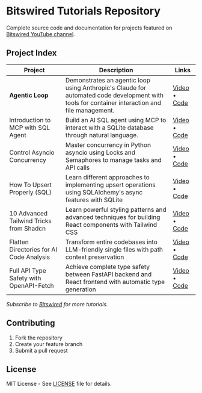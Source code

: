 # Bitswired Tutorials Repository

Complete source code and documentation for projects featured on
[Bitswired YouTube channel](https://youtube.com/@bitswired).

## Project Index

| Project                                  | Description                                                                                                                                    | Links                                                                                       |
| ---------------------------------------- | ---------------------------------------------------------------------------------------------------------------------------------------------- | ------------------------------------------------------------------------------------------- |
| **Agentic Loop**                         | Demonstrates an agentic loop using Anthropic's Claude for automated code development with tools for container interaction and file management. | [Video](https://youtu.be/EKIgnMGwLFw) • [Code](projects/agentic-loop)                       |
| Introduction to MCP with SQL Agent       | Build an AI SQL agent using MCP to interact with a SQLite database through natural language.                                                   | [Video](https://youtu.be/cxl3tPWLOQ8) • [Code](projects/introduction-to-mcp-with-sql-agent) |
| Control Asyncio Concurrency              | Master concurrency in Python asyncio using Locks and Semaphores to manage tasks and API calls                                                  | [Video](https://youtu.be/ZO74-pZLr1w) • [Code](projects/python-concurrency-guards)          |
| How To Upsert Properly (SQL)             | Learn different approaches to implementing upsert operations using SQLAlchemy's async features with SQLite                                     | [Video](https://youtu.be/d0Dv7r3JuWA) • [Code](projects/upsert-with-on-conflict)            |
| 10 Advanced Tailwind Tricks from Shadcn  | Learn powerful styling patterns and advanced techniques for building React components with Tailwind CSS                                        | [Video](https://youtu.be/9z2Ifq-OPEI) • [Code](projects/10-tailwind-tricks-from-shadcn)     |
| Flatten Directories for AI Code Analysis | Transform entire codebases into LLM-friendly single files with path context preservation                                                       | [Video](https://youtu.be/Q9-DpH0D4vg) • [Code](projects/flatten-dir-for-ai)                 |
| Full API Type Safety with OpenAPI-Fetch  | Achieve complete type safety between FastAPI backend and React frontend with automatic type generation                                         | [Video](https://youtu.be/qgyCB39hlRM) • [Code](projects/full-api-type-safety)               |

_Subscribe to [Bitswired](https://youtube.com/@bitswired) for more tutorials._

## Contributing

1. Fork the repository
2. Create your feature branch
3. Submit a pull request

## License

MIT License - See [LICENSE](LICENSE) file for details.
